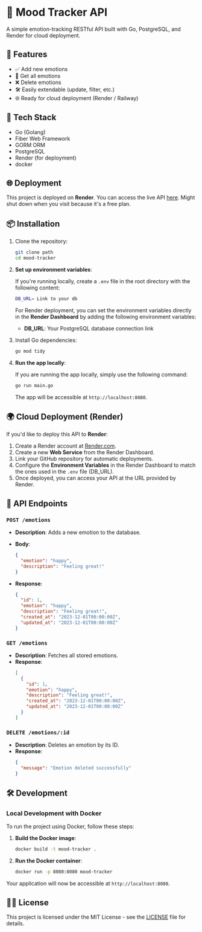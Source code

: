 # 🧠 Mood Tracker API

A simple emotion-tracking RESTful API built with Go, PostgreSQL, and Render for cloud deployment.

## 🚀 Features

- ✅ Add new emotions
- 📖 Get all emotions
- ❌ Delete emotions
- 🛠️ Easily extendable (update, filter, etc.)
- 🌐 Ready for cloud deployment (Render / Railway)

## 🧪 Tech Stack

- Go (Golang)
- Fiber Web Framework
- GORM ORM
- PostgreSQL
- Render (for deployment)
- docker

## 🌐 Deployment

This project is deployed on **Render**. You can access the live API [here](https://mood-tracker-jfus.onrender.com). Might shut down when you visit because it's a free plan.

## 📦 Installation

1. Clone the repository:

   ```bash
   git clone path
   cd mood-tracker
   ```

2. **Set up environment variables**:

   If you're running locally, create a `.env` file in the root directory with the following content:

   ```bash
   DB_URL= Link to your db
   ```

   For Render deployment, you can set the environment variables directly in the **Render Dashboard** by adding the following environment variables:

   - **DB_URL**: Your PostgreSQL database connection link

3. Install Go dependencies:

   ```bash
   go mod tidy
   ```

4. **Run the app locally**:

   If you are running the app locally, simply use the following command:

   ```bash
   go run main.go
   ```

   The app will be accessible at `http://localhost:8080`.

## 🌍 Cloud Deployment (Render)

If you'd like to deploy this API to **Render**:

1. Create a Render account at [Render.com](https://render.com).
2. Create a new **Web Service** from the Render Dashboard.
3. Link your GitHub repository for automatic deployments.
4. Configure the **Environment Variables** in the Render Dashboard to match the ones used in the `.env` file (DB_URL).
5. Once deployed, you can access your API at the URL provided by Render.

## 🧰 API Endpoints

### `POST /emotions`

- **Description**: Adds a new emotion to the database.
- **Body**: 
  ```json
  {
    "emotion": "happy",
    "description": "Feeling great!"
  }
  ```

- **Response**:
  ```json
  {
    "id": 1,
    "emotion": "happy",
    "description": "Feeling great!",
    "created_at": "2023-12-01T00:00:00Z",
    "updated_at": "2023-12-01T00:00:00Z"
  }
  ```

### `GET /emotions`

- **Description**: Fetches all stored emotions.
- **Response**:
  ```json
  [
    {
      "id": 1,
      "emotion": "happy",
      "description": "Feeling great!",
      "created_at": "2023-12-01T00:00:00Z",
      "updated_at": "2023-12-01T00:00:00Z"
    }
  ]
  ```

### `DELETE /emotions/:id`

- **Description**: Deletes an emotion by its ID.
- **Response**:
  ```json
  {
    "message": "Emotion deleted successfully"
  }
  ```

## 🛠️ Development

### Local Development with Docker

To run the project using Docker, follow these steps:

1. **Build the Docker image**:

   ```bash
   docker build -t mood-tracker .
   ```

3. **Run the Docker container**:

   ```bash
   docker run -p 8080:8080 mood-tracker
   ```

Your application will now be accessible at `http://localhost:8080`.

## 👨‍💻 License

This project is licensed under the MIT License - see the [LICENSE](LICENSE) file for details.
```